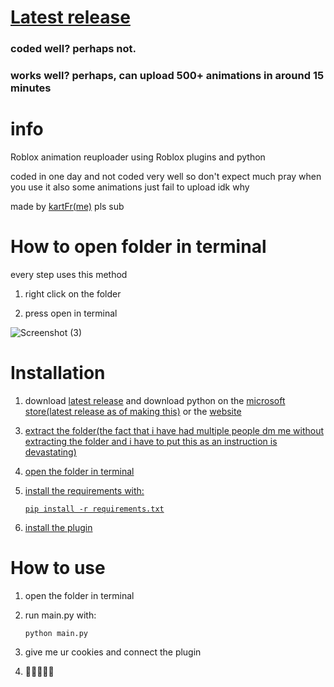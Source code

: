 # [Latest release](https://github.com/kartFr/Auto-Animation-Stealer/releases/latest)
### coded well? perhaps not.
### works well? perhaps, can upload 500+ animations in around 15 minutes

# info

Roblox animation reuploader using Roblox plugins and python

coded in one day and not coded very well so don't expect much pray when you use it also some animations just fail to upload idk why


made by [kartFr(me)](https://www.youtube.com/channel/UCj0gxlFS3Av3Fweou2BhEdw) pls sub

# How to open folder in terminal
every step uses this method

1. right click on the folder
   
2. press open in terminal

![Screenshot (3)](https://github.com/kartFr/Auto-Animation-Stealer/assets/94320656/e5067e2b-ec03-4d62-9d12-6e78f54a66d0)

# Installation

1. download [latest release](https://github.com/kartFr/Auto-Animation-Stealer/releases/latest) and download python on the [microsoft store(latest release as of making this)](ms-windows-store://pdp/?ProductId=9NRWMJP3717K) or the [website](https://www.python.org/downloads/)

<a href="ms-windows-store://pdp/?ProductId=9NRWMJP3717K">
   
3. extract the folder(the fact that i have had multiple people dm me without extracting the folder and i have to put this as an instruction is devastating)

4. open the folder in terminal
   
5. install the requirements with:

   `pip install -r requirements.txt`

6. install the [plugin](https://create.roblox.com/marketplace/asset/15358287993/AnimationStealer%3Fkeyword=&pageNumber=&pagePosition=)

# How to use

1. open the folder in terminal

2. run main.py with:

   `python main.py`

3. give me ur cookies and connect the plugin

4. 🤑🤑🤑🤑🤑
